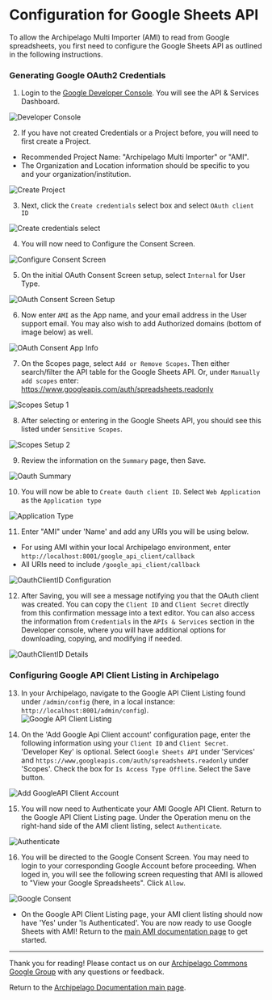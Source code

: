# Configuration for Google Sheets API

To allow the Archipelago Multi Importer (AMI) to read from Google spreadsheets, you first need to configure the Google Sheets API as outlined in the following instructions.

### Generating Google OAuth2 Credentials

1. Login to the [Google Developer Console](https://console.developers.google.com). You will see the API & Services Dashboard.

![Developer Console](/imgs/googleapi/1_GoogleDeveloperDashoard.jpg)

2. If you have not created Credentials or a Project before, you will need to first create a Project.  
  * Recommended Project Name: "Archipelago Multi Importer" or "AMI".
  * The Organization and Location information should be specific to you and your organization/institution.

![Create Project](/imgs/googleapi/2_GoogleDeveloperNewProject.jpg)

3.  Next, click the `Create credentials` select box and select `OAuth client ID`

![Create credentials select](/imgs/googleapi/3_CreateCredentials.jpg)

4. You will now need to Configure the Consent Screen.

![Configure Consent Screen](/imgs/googleapi/4_CreateOAuthClientID.jpg)

5. On the initial OAuth Consent Screen setup, select `Internal` for User Type.

![OAuth Consent Screen Setup](/imgs/googleapi/5_OauthConsentScreen.jpg)

6. Now enter `AMI` as the App name, and your email address in the User support email. You may also wish to add Authorized domains (bottom of image below) as well.

![OAuth Consent App Info](/imgs/googleapi/6_OauthConsentInfo.jpg)

7. On the Scopes page, select `Add or Remove Scopes`. Then either search/filter the API table for the Google Sheets API. Or, under `Manually add scopes` enter: https://www.googleapis.com/auth/spreadsheets.readonly

![Scopes Setup 1](/imgs/googleapi/7_OauthScopes1.jpg)

8. After selecting or entering in the Google Sheets API, you should see this listed under `Sensitive Scopes`.

![Scopes Setup 2](/imgs/googleapi/8_OauthScopes2.jpg)

9. Review the information on the `Summary` page, then Save.

![Oauth Summary](/imgs/googleapi/9_OauthSummary.jpg)

10. You will now be able to `Create Oauth client ID`. Select `Web Application` as the `Application type`

![Application Type](/imgs/googleapi/10_CreateOauthID.jpg)

11. Enter "AMI" under 'Name' and add any URIs you will be using below.
  * For using AMI within your local Archipelago environment, enter `http://localhost:8001/google_api_client/callback`
  * All URIs need to include `/google_api_client/callback`

![OauthClientID Configuration](/imgs/googleapi/11_OauthClientID.jpg)

12. After Saving, you will see a message notifying you that the OAuth client was created. You can copy the `Client ID` and `Client Secret` directly from this confirmation message into a text editor. You can also access the information from `Credentials` in the `APIs & Services` section in the Developer console, where you will have additional options for downloading, copying, and modifying if needed.

![OauthClientID Details](/imgs/googleapi/12_ClientIDdetails.jpg)

### Configuring Google API Client Listing in Archipelago

13. In your Archipelago, navigate to the Google API Client Listing found under `/admin/config` (here, in a local instance: `http://localhost:8001/admin/config`).  
![Google API Client Listing](/imgs/googleapi/13_GoogleApiClientListing.jpg)

14. On the 'Add Google Api Client account' configuration page, enter the following information using your `Client ID` and `Client Secret`. 'Developer Key' is optional. Select `Google Sheets API` under 'Services' and `https://www,googleapis.com/auth/spreadsheets.readonly` under 'Scopes'. Check the box for `Is Access Type Offline`. Select the Save button.

![Add GoogleAPI Client Account](/imgs/googleapi/14_AddGoogleAPIClientAccount.jpg)

15. You will now need to Authenticate your AMI Google API Client. Return to the Google API Client Listing page. Under the Operation menu on the right-hand side of the AMI client listing, select `Authenticate`.

![Authenticate](/imgs/googleapi/15_Authenticate.jpg)

16. You will be directed to the Google Consent Screen. You may need to login to your corresponding Google Account before proceeding. When loged in, you will see the following screen requesting that AMI is allowed to "View your Google Spreadsheets".  Click `Allow`.

![Google Consent](/imgs/googleapi/16_GoogleConsent.jpg)

* On the Google API Client Listing page, your AMI client listing should now have 'Yes' under 'Is Authenticated'. You are now ready to use Google Sheets with AMI! Return to the [main AMI documentation page](/docs/ami.md) to get started.

---

Thank you for reading! Please contact us on our [Archipelago Commons Google Group](https://groups.google.com/forum/#!forum/archipelago-commons) with any questions or feedback.

Return to the [Archipelago Documentation main page](../README.md).

